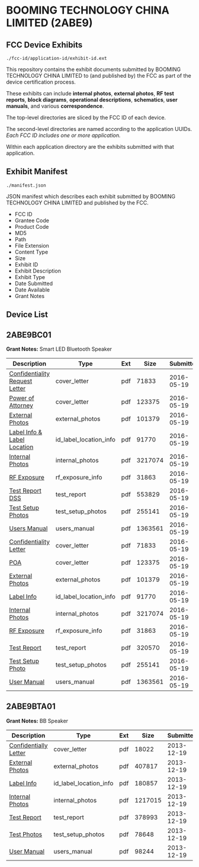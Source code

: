 # BOOMING TECHNOLOGY CHINA LIMITED (2ABE9)
## FCC Device Exhibits

```
./fcc-id/application-id/exhibit-id.ext
```

This repository contains the exhibit documents submitted by BOOMING TECHNOLOGY CHINA LIMITED to (and published by) the FCC as part of the device certification process.

These exhibits can include **internal photos**, **external photos**, **RF test reports**, **block diagrams**, **operational descriptions**, **schematics**, **user manuals**, and various **correspondence**.

The top-level directories are sliced by the FCC ID of each device.

The second-level directories are named according to the application UUIDs. *Each FCC ID includes one or more application.*

Within each application directory are the exhibits submitted with that application. 

## Exhibit Manifest

```
./manifest.json
```

JSON manifest which describes each exhibit submitted by BOOMING TECHNOLOGY CHINA LIMITED and published by the FCC.

- FCC ID
- Grantee Code
- Product Code
- MD5
- Path
- File Extension
- Content Type
- Size
- Exhibit ID
- Exhibit Description
- Exhibit Type
- Date Submitted
- Date Available
- Grant Notes

## Device List
## 2ABE9BC01
**Grant Notes:** Smart LED Bluetooth Speaker

| Description | Type | Ext | Size | Submitted | Available |
| ----------- | ---- | --- | ---- | --------- | --------- |
| [Confidentiality Request Letter](2ABE9BC01/81e9e435f0e9a65ea821b9fe7a3d9b85/2996647.pdf) | cover_letter | pdf | 71833 | 2016-05-19 | 2016-05-19 |
| [Power of Attorney](2ABE9BC01/81e9e435f0e9a65ea821b9fe7a3d9b85/2996648.pdf) | cover_letter | pdf | 123375 | 2016-05-19 | 2016-05-19 |
| [External Photos](2ABE9BC01/81e9e435f0e9a65ea821b9fe7a3d9b85/2996644.pdf) | external_photos | pdf | 101379 | 2016-05-19 | 2016-05-19 |
| [Label Info & Label Location](2ABE9BC01/81e9e435f0e9a65ea821b9fe7a3d9b85/2996646.pdf) | id_label_location_info | pdf | 91770 | 2016-05-19 | 2016-05-19 |
| [Internal Photos](2ABE9BC01/81e9e435f0e9a65ea821b9fe7a3d9b85/2996645.pdf) | internal_photos | pdf | 3217074 | 2016-05-19 | 2016-05-19 |
| [RF Exposure](2ABE9BC01/81e9e435f0e9a65ea821b9fe7a3d9b85/2996649.pdf) | rf_exposure_info | pdf | 31863 | 2016-05-19 | 2016-05-19 |
| [Test Report DSS](2ABE9BC01/81e9e435f0e9a65ea821b9fe7a3d9b85/2996650.pdf) | test_report | pdf | 553829 | 2016-05-19 | 2016-05-19 |
| [Test Setup Photos](2ABE9BC01/81e9e435f0e9a65ea821b9fe7a3d9b85/2996651.pdf) | test_setup_photos | pdf | 255141 | 2016-05-19 | 2016-05-19 |
| [Users Manual](2ABE9BC01/81e9e435f0e9a65ea821b9fe7a3d9b85/2996652.pdf) | users_manual | pdf | 1363561 | 2016-05-19 | 2016-05-19 |
| [Confidentiality Letter](2ABE9BC01/1d44ed8f8b6df36178b72d5437a5e725/2996647.pdf) | cover_letter | pdf | 71833 | 2016-05-19 | 2016-05-19 |
| [POA](2ABE9BC01/1d44ed8f8b6df36178b72d5437a5e725/2996648.pdf) | cover_letter | pdf | 123375 | 2016-05-19 | 2016-05-19 |
| [External Photos](2ABE9BC01/1d44ed8f8b6df36178b72d5437a5e725/2996644.pdf) | external_photos | pdf | 101379 | 2016-05-19 | 2016-05-19 |
| [Label Info](2ABE9BC01/1d44ed8f8b6df36178b72d5437a5e725/2996646.pdf) | id_label_location_info | pdf | 91770 | 2016-05-19 | 2016-05-19 |
| [Internal Photos](2ABE9BC01/1d44ed8f8b6df36178b72d5437a5e725/2996645.pdf) | internal_photos | pdf | 3217074 | 2016-05-19 | 2016-05-19 |
| [RF Exposure](2ABE9BC01/1d44ed8f8b6df36178b72d5437a5e725/2996649.pdf) | rf_exposure_info | pdf | 31863 | 2016-05-19 | 2016-05-19 |
| [Test Report](2ABE9BC01/1d44ed8f8b6df36178b72d5437a5e725/2996662.pdf) | test_report | pdf | 320570 | 2016-05-19 | 2016-05-19 |
| [Test Setup Photo](2ABE9BC01/1d44ed8f8b6df36178b72d5437a5e725/2996651.pdf) | test_setup_photos | pdf | 255141 | 2016-05-19 | 2016-05-19 |
| [User Manual](2ABE9BC01/1d44ed8f8b6df36178b72d5437a5e725/2996652.pdf) | users_manual | pdf | 1363561 | 2016-05-19 | 2016-05-19 |
## 2ABE9BTA01
**Grant Notes:** BB Speaker

| Description | Type | Ext | Size | Submitted | Available |
| ----------- | ---- | --- | ---- | --------- | --------- |
| [Confidentially Letter](2ABE9BTA01/1f054d6e3938e67ceb0a3585ffea6de1/2146584.pdf) | cover_letter | pdf | 18022 | 2013-12-19 | 2013-12-19 |
| [External Photos](2ABE9BTA01/1f054d6e3938e67ceb0a3585ffea6de1/2146585.pdf) | external_photos | pdf | 407817 | 2013-12-19 | 2013-12-19 |
| [Label Info](2ABE9BTA01/1f054d6e3938e67ceb0a3585ffea6de1/2146587.pdf) | id_label_location_info | pdf | 180857 | 2013-12-19 | 2013-12-19 |
| [Internal Photos](2ABE9BTA01/1f054d6e3938e67ceb0a3585ffea6de1/2146586.pdf) | internal_photos | pdf | 1217015 | 2013-12-19 | 2013-12-19 |
| [Test Report](2ABE9BTA01/1f054d6e3938e67ceb0a3585ffea6de1/2146590.pdf) | test_report | pdf | 378993 | 2013-12-19 | 2013-12-19 |
| [Test Photos](2ABE9BTA01/1f054d6e3938e67ceb0a3585ffea6de1/2146589.pdf) | test_setup_photos | pdf | 78648 | 2013-12-19 | 2013-12-19 |
| [User Manual](2ABE9BTA01/1f054d6e3938e67ceb0a3585ffea6de1/2146588.pdf) | users_manual | pdf | 98244 | 2013-12-19 | 2013-12-19 |
